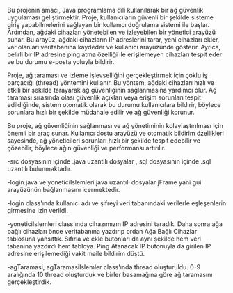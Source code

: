 Bu projenin amacı, Java programlama dili kullanılarak bir ağ güvenlik uygulaması geliştirmektir. Proje, kullanıcıların güvenli bir şekilde sisteme giriş yapabilmelerini sağlayan bir kullanıcı doğrulama sistemi ile başlar. Ardından, ağdaki cihazları yönetebilen ve izleyebilen bir yönetici arayüzü sunar. Bu arayüz, ağdaki cihazların IP adreslerini tarar, yeni cihazları ekler, var olanları veritabanına kaydeder ve kullanıcı arayüzünde gösterir. Ayrıca, belirli bir IP adresine ping atma özelliği ile erişilemeyen cihazları tespit eder ve bu durumu e-posta yoluyla bildirir.

Proje, ağ taraması ve izleme işlevselliğini gerçekleştirmek için çoklu iş parçacığı (thread) yöntemini kullanır. Bu yöntem, ağdaki cihazları hızlı ve etkili bir şekilde tarayarak ağ güvenliğinin sağlanmasına yardımcı olur. Ağ taraması sırasında olası güvenlik açıkları veya erişim sorunları tespit edildiğinde, sistem otomatik olarak bu durumu kullanıcılara bildirir, böylece sorunlara hızlı bir şekilde müdahale edilir ve ağ güvenliği korunur.

Bu proje, ağ güvenliğinin sağlanması ve ağ yönetiminin kolaylaştırılması için önemli bir araç sunar. Kullanıcı dostu arayüzü ve otomatik bildirim özellikleri sayesinde, ağ yöneticileri sorunları hızlı bir şekilde tespit edebilir ve çözebilir, böylece ağın güvenliği ve performansı artırılır.


-src dosyasının içinde .java uzantılı dosyalar , sql dosyasının içinde .sql uzantılı bulunmaktadır. 

-login.java ve yoneticiIslemleri.java uzantılı dosyalar jFrame yani gui arayüzünün bağlanmasını içermektedir.

-login class'ında kullanıcı adı ve şifreyi veri tabanındaki verilerle eşleşenlerin girmesine izin verildi.

-yoneticiIslemleri class'ında cihazımızın IP adresini taradık. Daha sonra ağa bağlı cihazları önce veritabanına yazdırıp ordan Ağa Bağlı Cihazlar tablosuna yansıttık. Sıfırla ve ekle butonları da aynı şekilde hem veri tabanına yazdırdı hem tabloya. Ping Atanacak IP butonuyla da girilen IP adresine erişilemediği vakit maile bildirim düştü.

-agTaramasi, agTaramasiIslemler class'ında thread oluşturuldu. 0-9 aralığında 10 thread oluşturduk ve birler basamağına göre ağ taramasını gerçekleştirdik.

